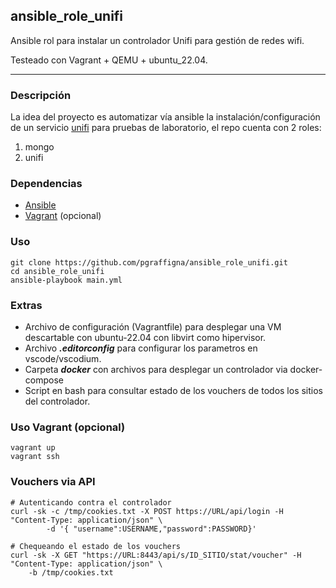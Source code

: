 ## ansible_role_unifi
Ansible rol para instalar un controlador Unifi para gestión de redes wifi.

Testeado con Vagrant + QEMU + ubuntu_22.04.

---
### Descripción

La idea del proyecto es automatizar vía ansible la instalación/configuración de un servicio [unifi](https://help.ui.com/hc/en-us/articles/360012282453-Self-Hosting-a-UniFi-Network-Server) para pruebas de laboratorio, el repo cuenta con 2 roles:

1. mongo
2. unifi

### Dependencias

* [Ansible](https://docs.ansible.com/ansible/latest/installation_guide/installation_distros.html)
* [Vagrant](https://developer.hashicorp.com/vagrant/install) (opcional)

### Uso
```shell
git clone https://github.com/pgraffigna/ansible_role_unifi.git
cd ansible_role_unifi
ansible-playbook main.yml
```

### Extras
* Archivo de configuración (Vagrantfile) para desplegar una VM descartable con ubuntu-22.04 con libvirt como hipervisor.
* Archivo ***.editorconfig*** para configurar los parametros en vscode/vscodium.
* Carpeta ***docker*** con archivos para desplegar un controlador via docker-compose
* Script en bash para consultar estado de los vouchers de todos los sitios del controlador.

### Uso Vagrant (opcional)
```shell
vagrant up
vagrant ssh
```

### Vouchers via API
```shell
# Autenticando contra el controlador
curl -sk -c /tmp/cookies.txt -X POST https://URL/api/login -H "Content-Type: application/json" \
		-d '{ "username":USERNAME,"password":PASSWORD}'

# Chequeando el estado de los vouchers
curl -sk -X GET "https://URL:8443/api/s/ID_SITIO/stat/voucher" -H "Content-Type: application/json" \
    -b /tmp/cookies.txt
```

